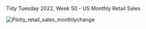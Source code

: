 Tidy Tuesday 2022, Week 50 - US Monthly Retail Sales

![Plotly_retail_sales_monthlychange](https://user-images.githubusercontent.com/46545400/208194863-36789f3c-bbd1-4f57-9c24-cfc3d3471c1e.gif)
